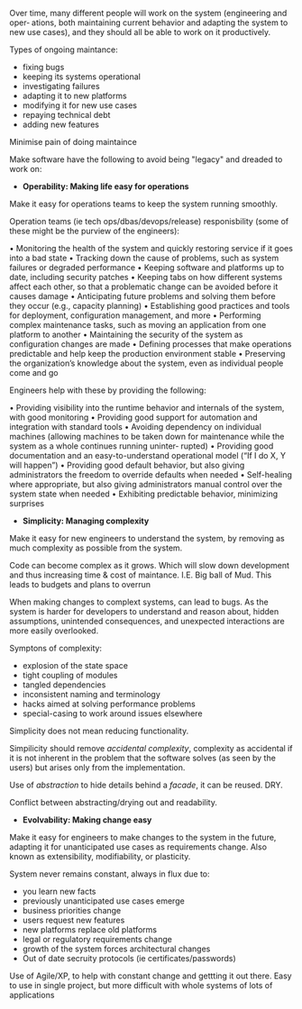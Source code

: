 Over time, many different people will work on the system (engineering and oper‐ ations, both maintaining current behavior and adapting the system to new use cases), and they should all be able to work on it productively.

Types of ongoing maintance:

- fixing bugs
- keeping its systems operational
- investigating failures
- adapting it to new platforms
- modifying it for new use cases
- repaying technical debt
- adding new features

Minimise pain of doing maintaince

Make software have the following to avoid being "legacy" and dreaded to work on:

- **Operability: Making life easy for operations**

Make it easy for operations teams to keep the system running smoothly.

Operation teams (ie tech ops/dbas/devops/release) responisbility (some of these might be the purview of the engineers):

• Monitoring the health of the system and quickly restoring service if it goes into a bad state
• Tracking down the cause of problems, such as system failures or degraded performance
• Keeping software and platforms up to date, including security patches
• Keeping tabs on how different systems affect each other, so that a problematic change can be avoided before it causes damage
• Anticipating future problems and solving them before they occur (e.g., capacity planning)
• Establishing good practices and tools for deployment, configuration management, and more
• Performing complex maintenance tasks, such as moving an application from one platform to another
• Maintaining the security of the system as configuration changes are made
• Defining processes that make operations predictable and help keep the production environment stable
• Preserving the organization’s knowledge about the system, even as individual people come and go

Engineers help with these by providing the following:

• Providing visibility into the runtime behavior and internals of the system, with good monitoring
• Providing good support for automation and integration with standard tools
• Avoiding dependency on individual machines (allowing machines to be taken down for maintenance while the system as a whole continues running uninter‐ rupted)
• Providing good documentation and an easy-to-understand operational model (“If I do X, Y will happen”)
• Providing good default behavior, but also giving administrators the freedom to override defaults when needed
• Self-healing where appropriate, but also giving administrators manual control over the system state when needed
• Exhibiting predictable behavior, minimizing surprises

- **Simplicity: Managing complexity**

Make it easy for new engineers to understand the system, by removing as much complexity as possible from the system.

Code can become complex as it grows. Which will slow down development and thus increasing time & cost of maintance. I.E. Big ball of Mud. This leads to budgets and plans to overrun

When making changes to complext systems, can lead to bugs. As the system is harder for developers to understand and reason about, hidden assumptions, unintended consequences, and unexpected interactions are more easily overlooked.

Symptons of complexity:

- explosion of the state space
- tight coupling of modules
- tangled dependencies
- inconsistent naming and terminology
- hacks aimed at solving performance problems
- special-casing to work around issues elsewhere

Simplicity does not mean reducing functionality.

Simpilicity should remove *accidental complexity*, complexity as accidental if it is not inherent in the problem that the software solves (as seen by the users) but arises only from the implementation.

Use of *abstraction* to hide details behind a *facade*, it can be reused. DRY.

Conflict between abstracting/drying out and readability.

- **Evolvability: Making change easy**

Make it easy for engineers to make changes to the system in the future, adapting it for unanticipated use cases as requirements change. Also known as extensibility, modifiability, or plasticity.

System never remains constant, always in flux due to:

- you learn new facts
- previously unanticipated use cases emerge
- business priorities change
- users request new features
- new platforms replace old platforms
- legal or regulatory requirements change
- growth of the system forces architectural changes
- Out of date secruity protocols (ie certificates/passwords)

Use of Agile/XP, to help with constant change and gettting it out there. Easy to use in single project, but more difficult with whole systems of lots of applications
